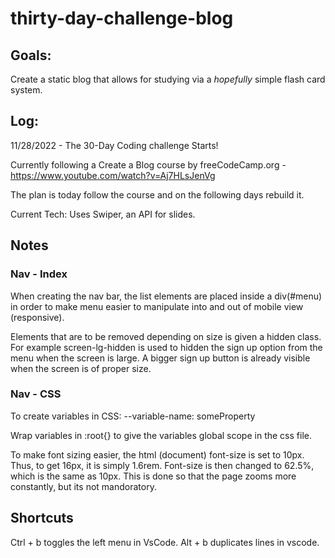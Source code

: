 # thirty-day-challenge-blog

## Goals:

Create a static blog that allows for studying via a _hopefully_ simple flash card system.

## Log:

11/28/2022 - The 30-Day Coding challenge Starts!

Currently following a Create a Blog course by freeCodeCamp.org - https://www.youtube.com/watch?v=Aj7HLsJenVg

The plan is today follow the course and on the following days rebuild it.

Current Tech:
Uses Swiper, an API for slides.

## Notes

### Nav - Index

When creating the nav bar, the list elements are placed inside a div(#menu) in order to make menu easier to manipulate into and out of mobile view (responsive).

Elements that are to be removed depending on size is given a hidden class. For example screen-lg-hidden is used to hidden the sign up option from the menu when the screen is large. A bigger sign up button is already visible when the screen is of proper size.

### Nav - CSS

To create variables in CSS:
--variable-name: someProperty

Wrap variables in :root{} to give the variables global scope in the css file.

To make font sizing easier, the html (document) font-size is set to 10px. Thus, to get 16px, it is simply 1.6rem.
Font-size is then changed to 62.5%, which is the same as 10px. This is done so that the page zooms more constantly, but its not mandoratory.

## Shortcuts

Ctrl + b toggles the left menu in VsCode.
Alt + b duplicates lines in vscode.
